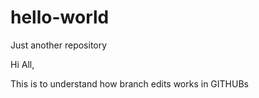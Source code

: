 # hello-world
Just another repository

Hi All,

This is to understand how branch edits works in GITHUBs
